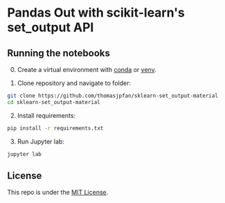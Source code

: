 # Pandas Out with scikit-learn's set_output API

## Running the notebooks

0. Create a virtual environment with [conda](https://docs.conda.io/projects/conda/en/latest/index.html) or [venv](https://docs.python.org/3/library/venv.html).

1. Clone repository and navigate to folder:

```bash
git clone https://github.com/thomasjpfan/sklearn-set_output-material
cd sklearn-set_output-material
```

2. Install requirements:

```bash
pip install -r requirements.txt
```

3. Run Jupyter lab:

```bash
jupyter lab
```

## License

This repo is under the [MIT License](LICENSE).
